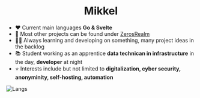 <h1 align="center">Mikkel</h1>

- ❤️ Current main languages **Go & Svelte**
- 🏰 Most other projects can be found under [ZerosRealm](https://github.com/ZerosRealm)
- 👨‍💻 Always learning and developing on something, many project ideas in the backlog
- 📚 Student working as an apprentice **data technican in infrastructure** in the day, **developer** at night
- ⭐ Interests include but not limited to **digitalization, cyber security, anonyminity, self-hosting, automation**

![Langs](https://github-readme-stats.vercel.app/api/top-langs/?username=mikkel1156&layout=compact&hide=html,css)
